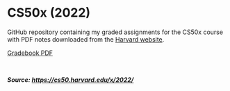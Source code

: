 # CS50x (2022)

GitHub repository containing my graded assignments for the CS50x course with PDF notes downloaded from the [Harvard website](https://cs50.harvard.edu/x/2022/notes/0/).

[Gradebook PDF](gradebook.pdf)

<br>

***Source: <https://cs50.harvard.edu/x/2022/>***
